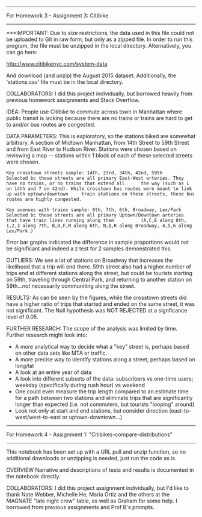 ****************************************
For Homework 3 - Assignment 3: Citibike
****************************************

***IMPORTANT: Due to size restrictions, the data used in this file could not be uploaded to Git in raw form, but only as a zipped file. In order to run this program, the file must be unzipped in the local directory. Alternatively, you can go here:

http://www.citibikenyc.com/system-data

And download (and unzip) the August 2015 dataset.
Additionally, the 'stations.csv' file must be in the local directory.

COLLABORATORS:
I did this project individually, but borrowed heavily from previous homework assignments and Stack Overflow.

IDEA: People use Citibike to commute across town in Manhattan where public transit is lacking because there are no trains or trains are hard to get to and/or bus routes are congested.

DATA PARAMETERS: This is exploratory, so the stations biked are somewhat arbitrary. A section of Midtown Manhattan, from 14th Street to 59th Street and from East River to Hudson River. Stations were chosen based on reviewing a map -- stations within 1 block of each of these selected streets were chosen.

    Key crosstown streets sample: 14th, 23rd, 34th, 42nd, 59th
    Selected bc these streets are all primary East-West arteries. They have no trains, or no trains that extend all      the way (such as L on 14th and 7 on 42nd). While crosstown bus routes were meant to link up with uptown/downtown     train stations on these streets, these bus routes are highly congested.

    Key avenues with trains sample: 8th, 7th, 6th, Broadway, Lex/Park
    Selected bc these streets are all primary Uptown/Downtown arteries that have train lines running along them          (A,C,E along 8th, 1,2,3 along 7th, B,D,F,M along 6th, N,Q,R along Broadway, 4,5,6 along Lex/Park.) 

Error bar graphs indicated the difference in sample proportions would not be significant and indeed a z test for 2 samples demonstrated this.

OUTLIERS:
We see a lot of stations on Broadway that increases the likelihood that a trip will end there. 59th street also had a higher number of trips end at different stations along the street, but could be tourists starting on 59th, traveling through Central Park, and returning to another station on 59th...not necessarily communiting along the street.

RESULTS:
As can be seen by the figures, while the crosstown streets did have a higher ratio of trips that started and ended on the same street, it was not significant. The Null hypothesis was NOT REJECTED at a signficance level of 0.05.

FURTHER RESEARCH:
The scope of the analysis was limited by time. Further research might look into:
- A more analytical way to decide what a "key" street is, perhaps based on other data sets like MTA or traffic.
- A more precise way to identify stations along a street, perhaps based on long/lat
- A look at an entire year of data
- A look into different subsets of the data: subscribers vs one-time users; weekday (specifically during rush hour) vs weekend
- One could even measure the trip length compared to an estimate time for a path between two stations and eliminate trips that are significantly longer than expected (i.e. not commuters, but tourists "looping" around)
- Look not only at start and end stations, but consider direction (east-to-west/west-to-east or uptown-downtown...)

****************************************************************
For Homework 4 - Assignment 1: "Citibikes-compare-distributions"
****************************************************************

This notebook has been set up with a URL pull and unzip function, so no additional downloads or unzipping is needed, just run the code as is.

OVERVIEW
Narrative and descriptions of tests and results is documented in the notebook directly.

COLLABORATORS:
I did this project assignment individually, but I'd like to thank Nate Webber, Michelle He, Maria Ortiz and the others at the MAGNATE "late night crew" table, as well as Graham for some help. I borrowed from previous assignments and Prof B's prompts.
